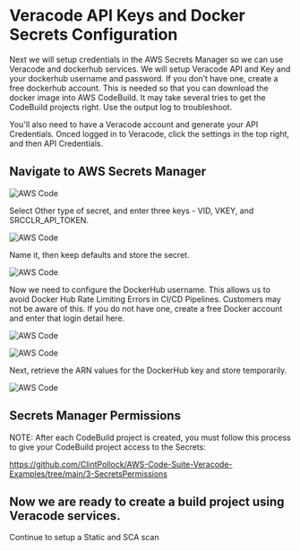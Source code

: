 # Veracode API Keys and Docker Secrets Configuration

Next we will setup credentials in the AWS Secrets Manager so we can use Veracode and dockerhub services. We will setup Veracode API and Key and your dockerhub username and password. If you don’t have one, create a free dockerhub account. This is needed so that you can download the docker image into AWS CodeBuild.  It may take several tries to get the CodeBuild projects right. Use the output log to troubleshoot.

You'll also need to have a Veracode account and generate your API Credentials.  Onced logged in to Veracode, click the settings in the top right, and then API Credentials.

## Navigate to AWS Secrets Manager

![AWS Code](https://github.com/ClintPollock/AWS-Code-Suite-Veracode-Examples/raw/main/3-SecretsSetup/1-secrets.png)

Select Other type of secret, and enter three keys - VID, VKEY, and SRCCLR_API_TOKEN.

![AWS Code](https://github.com/ClintPollock/AWS-Code-Suite-Veracode-Examples/raw/main/3-SecretsSetup/2-secrets.png)

Name it, then keep defaults and store the secret.

![AWS Code](https://github.com/ClintPollock/AWS-Code-Suite-Veracode-Examples/raw/main/3-SecretsSetup/3-secrets.png)

Now we need to configure the DockerHub username. This allows us to avoid Docker Hub Rate Limiting Errors in CI/CD Pipelines. Customers may not be aware of this.  If you do not have one, create a free Docker account and enter that login detail here.

![AWS Code](https://github.com/ClintPollock/AWS-Code-Suite-Veracode-Examples/raw/main/3-SecretsSetup/4-secrets.png)

![AWS Code](https://github.com/ClintPollock/AWS-Code-Suite-Veracode-Examples/raw/main/3-SecretsSetup/5-secrets.png)

Next, retrieve the ARN values for the DockerHub key and store temporarily.

![AWS Code](https://github.com/ClintPollock/AWS-Code-Suite-Veracode-Examples/raw/main/3-SecretsSetup/6-secrets.png)

## Secrets Manager Permissions

NOTE: After each CodeBuild project is created, you must follow this process to give your CodeBuild project access to the Secrets:

https://github.com/ClintPollock/AWS-Code-Suite-Veracode-Examples/tree/main/3-SecretsPermissions

## Now we are ready to create a build project using Veracode services.

Continue to setup a Static and SCA scan